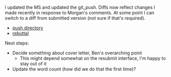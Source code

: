 
I updated the MS and updated the git_push. Diffs now reflect changes I made recently in response to Morgan's comments. At some point I can switch to a diff from submitted version (not sure if that's required).

* [push directory](git_push/)
* [rebuttal](rebuttal.md)

Next steps:
* Decide something about cover letter, Ben's overarching point
	* This might depend somewhat on the resubmit interface, I'm happy to stay out of it
* Update the word count (how did we do that the first time)?

